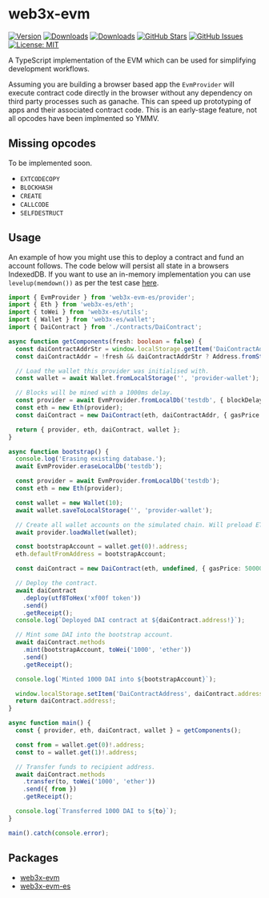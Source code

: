 # web3x-evm

[![Version](https://img.shields.io/npm/v/web3x-evm.svg)](https://www.npmjs.com/package/web3x-evm)
[![Downloads](https://img.shields.io/npm/dw/web3x-evm.svg)](https://www.npmjs.com/package/web3x-evm)
[![Downloads](https://img.shields.io/npm/dw/web3x-evm-es.svg)](https://www.npmjs.com/package/web3x-evm-es)
[![GitHub Stars](https://img.shields.io/github/stars/xf00f/web3x.svg)](https://github.com/xf00f/web3x/stargazers)
[![GitHub Issues](https://img.shields.io/github/issues/xf00f/web3x.svg)](https://github.com/xf00f/web3x/issues)
[![License: MIT](https://img.shields.io/badge/License-MIT-blue.svg)](https://github.com/xf00f/web3x/blob/master/web3x-codegen/LICENSE)

A TypeScript implementation of the EVM which can be used for simplifying development workflows.

Assuming you are building a browser based app the `EvmProvider` will execute contract code directly in the browser without any dependency on third party processes such as ganache.
This can speed up prototyping of apps and their associated contract code. This is an early-stage feature, not all opcodes have been implmented so YMMV.

## Missing opcodes

To be implemented soon.

- `EXTCODECOPY`
- `BLOCKHASH`
- `CREATE`
- `CALLCODE`
- `SELFDESTRUCT`

## Usage

An example of how you might use this to deploy a contract and fund an account follows. The code below will persist all state in a browsers
IndexedDB. If you want to use an in-memory implementation you can use `levelup(memdown())` as per the test case [here](src/provider/evm-provider.e2e.test.ts).

```typescript
import { EvmProvider } from 'web3x-evm-es/provider';
import { Eth } from 'web3x-es/eth';
import { toWei } from 'web3x-es/utils';
import { Wallet } from 'web3x-es/wallet';
import { DaiContract } from './contracts/DaiContract';

async function getComponents(fresh: boolean = false) {
  const daiContractAddrStr = window.localStorage.getItem('DaiContractAddress');
  const daiContractAddr = !fresh && daiContractAddrStr ? Address.fromString(daiContractAddrStr) : await bootstrap();

  // Load the wallet this provider was initialised with.
  const wallet = await Wallet.fromLocalStorage('', 'provider-wallet');

  // Blocks will be mined with a 1000ms delay.
  const provider = await EvmProvider.fromLocalDb('testdb', { blockDelay: 1000, wallet });
  const eth = new Eth(provider);
  const daiContract = new DaiContract(eth, daiContractAddr, { gasPrice: 50000 });

  return { provider, eth, daiContract, wallet };
}

async function bootstrap() {
  console.log('Erasing existing database.');
  await EvmProvider.eraseLocalDb('testdb');

  const provider = await EvmProvider.fromLocalDb('testdb');
  const eth = new Eth(provider);

  const wallet = new Wallet(10);
  await wallet.saveToLocalStorage('', 'provider-wallet');

  // Create all wallet accounts on the simulated chain. Will preload ETH into each account.
  await provider.loadWallet(wallet);

  const bootstrapAccount = wallet.get(0)!.address;
  eth.defaultFromAddress = bootstrapAccount;

  const daiContract = new DaiContract(eth, undefined, { gasPrice: 50000 });

  // Deploy the contract.
  await daiContract
    .deploy(utf8ToHex('xf00f token'))
    .send()
    .getReceipt();
  console.log(`Deployed DAI contract at ${daiContract.address!}`);

  // Mint some DAI into the bootstrap account.
  await daiContract.methods
    .mint(bootstrapAccount, toWei('1000', 'ether'))
    .send()
    .getReceipt();

  console.log(`Minted 1000 DAI into ${bootstrapAccount}`);

  window.localStorage.setItem('DaiContractAddress', daiContract.address!.toString());
  return daiContract.address!;
}

async function main() {
  const { provider, eth, daiContract, wallet } = getComponents();

  const from = wallet.get(0)!.address;
  const to = wallet.get(1)!.address;

  // Transfer funds to recipient address.
  await daiContract.methods
    .transfer(to, toWei('1000', 'ether'))
    .send({ from })
    .getReceipt();

  console.log(`Transferred 1000 DAI to ${to}`);
}

main().catch(console.error);
```

## Packages

- [web3x-evm](https://www.npmjs.com/package/web3x-evm)
- [web3x-evm-es](https://www.npmjs.com/package/web3x-evm-es)
